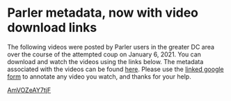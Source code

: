 # Parler metadata, now with video download links

The following videos were posted by Parler users in the greater DC area over the course of the attempted coup on January 6, 2021. You can download and watch the videos using the links below. The metadata associated with the videos can be found [here](annotations2.csv). Please use the [linked google form](https://docs.google.com/forms/d/e/1FAIpQLSfrxlGRjSUDvGISzlcWcvnDJzz0bZgCZRACkIFvVzwJ1hpDlA/viewform?usp=sf_link) to annotate any video you watch, and thanks for your help. 

[AmVOZeAY7tjF](https://sendvid.com/rxr9nks9)
